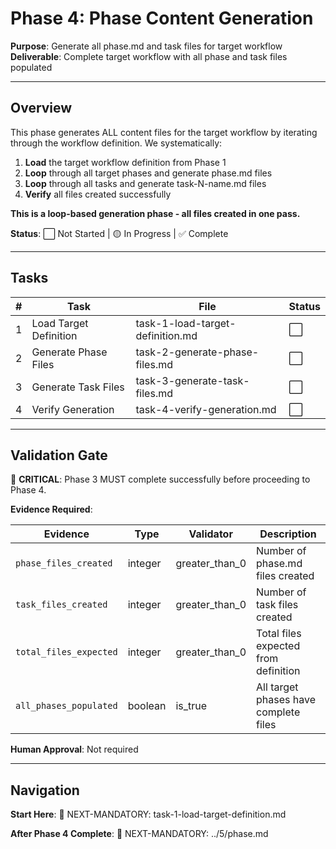 # Phase 4: Phase Content Generation

**Purpose**: Generate all phase.md and task files for target workflow  
**Deliverable**: Complete target workflow with all phase and task files populated

---

## Overview

This phase generates ALL content files for the target workflow by iterating through the workflow definition. We systematically:

1. **Load** the target workflow definition from Phase 1
2. **Loop** through all target phases and generate phase.md files
3. **Loop** through all tasks and generate task-N-name.md files
4. **Verify** all files created successfully

**This is a loop-based generation phase - all files created in one pass.**

**Status**: ⬜ Not Started | 🟡 In Progress | ✅ Complete

---

## Tasks

| # | Task | File | Status |
|---|------|------|--------|
| 1 | Load Target Definition | task-1-load-target-definition.md | ⬜ |
| 2 | Generate Phase Files | task-2-generate-phase-files.md | ⬜ |
| 3 | Generate Task Files | task-3-generate-task-files.md | ⬜ |
| 4 | Verify Generation | task-4-verify-generation.md | ⬜ |

---

## Validation Gate

🚨 **CRITICAL**: Phase 3 MUST complete successfully before proceeding to Phase 4.

**Evidence Required**:

| Evidence | Type | Validator | Description |
|----------|------|-----------|-------------|
| `phase_files_created` | integer | greater_than_0 | Number of phase.md files created |
| `task_files_created` | integer | greater_than_0 | Number of task files created |
| `total_files_expected` | integer | greater_than_0 | Total files expected from definition |
| `all_phases_populated` | boolean | is_true | All target phases have complete files |

**Human Approval**: Not required

---

## Navigation

**Start Here**: 🎯 NEXT-MANDATORY: task-1-load-target-definition.md

**After Phase 4 Complete**: 🎯 NEXT-MANDATORY: ../5/phase.md

